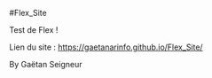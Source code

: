 #Flex_Site

Test de Flex !

Lien du site : https://gaetanarinfo.github.io/Flex_Site/

By Gaëtan Seigneur